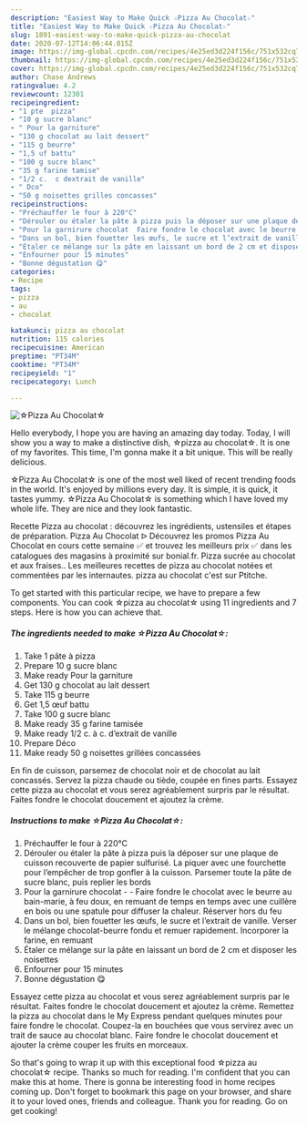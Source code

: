 ```yaml
---
description: "Easiest Way to Make Quick ☆Pizza Au Chocolat☆"
title: "Easiest Way to Make Quick ☆Pizza Au Chocolat☆"
slug: 1891-easiest-way-to-make-quick-pizza-au-chocolat
date: 2020-07-12T14:06:44.015Z
image: https://img-global.cpcdn.com/recipes/4e25ed3d224f156c/751x532cq70/☆pizza-au-chocolat☆-photo-principale-de-la-recette.jpg
thumbnail: https://img-global.cpcdn.com/recipes/4e25ed3d224f156c/751x532cq70/☆pizza-au-chocolat☆-photo-principale-de-la-recette.jpg
cover: https://img-global.cpcdn.com/recipes/4e25ed3d224f156c/751x532cq70/☆pizza-au-chocolat☆-photo-principale-de-la-recette.jpg
author: Chase Andrews
ratingvalue: 4.2
reviewcount: 12301
recipeingredient:
- "1 pte  pizza"
- "10 g sucre blanc"
- " Pour la garniture"
- "130 g chocolat au lait dessert"
- "115 g beurre"
- "1,5 uf battu"
- "100 g sucre blanc"
- "35 g farine tamise"
- "1/2 c.  c dextrait de vanille"
- " Dco"
- "50 g noisettes grilles concasses"
recipeinstructions:
- "Préchauffer le four à 220°C"
- "Dérouler ou étaler la pâte à pizza puis la déposer sur une plaque de cuisson recouverte de papier sulfurisé. La piquer avec une fourchette pour l’empêcher de trop gonfler à la cuisson. Parsemer toute la pâte de sucre blanc, puis replier les bords"
- "Pour la garnirure chocolat  Faire fondre le chocolat avec le beurre au bain-marie, à feu doux, en remuant de temps en temps avec une cuillère en bois ou une spatule pour diffuser la chaleur. Réserver hors du feu"
- "Dans un bol, bien fouetter les œufs, le sucre et l’extrait de vanille. Verser le mélange chocolat-beurre fondu et remuer rapidement. Incorporer la farine, en remuant"
- "Étaler ce mélange sur la pâte en laissant un bord de 2 cm et disposer les noisettes"
- "Enfourner pour 15 minutes"
- "Bonne dégustation 😋"
categories:
- Recipe
tags:
- pizza
- au
- chocolat

katakunci: pizza au chocolat 
nutrition: 115 calories
recipecuisine: American
preptime: "PT34M"
cooktime: "PT34M"
recipeyield: "1"
recipecategory: Lunch

---
```



![☆Pizza Au Chocolat☆](https://img-global.cpcdn.com/recipes/4e25ed3d224f156c/751x532cq70/☆pizza-au-chocolat☆-photo-principale-de-la-recette.jpg)

Hello everybody, I hope you are having an amazing day today. Today, I will show you a way to make a distinctive dish, ☆pizza au chocolat☆. It is one of my favorites. This time, I'm gonna make it a bit unique. This will be really delicious.

☆Pizza Au Chocolat☆ is one of the most well liked of recent trending foods in the world. It's enjoyed by millions every day. It is simple, it is quick, it tastes yummy. ☆Pizza Au Chocolat☆ is something which I have loved my whole life. They are nice and they look fantastic.

Recette Pizza au chocolat : découvrez les ingrédients, ustensiles et étapes de préparation. Pizza Au Chocolat ᐅ Découvrez les promos Pizza Au Chocolat en cours cette semaine ✅ et trouvez les meilleurs prix ✅ dans les catalogues des magasins à proximité sur bonial.fr. Pizza sucrée au chocolat et aux fraises.. Les meilleures recettes de pizza au chocolat notées et commentées par les internautes. pizza au chocolat c&#39;est sur Ptitche.


To get started with this particular recipe, we have to prepare a few components. You can cook ☆pizza au chocolat☆ using 11 ingredients and 7 steps. Here is how you can achieve that.

<!--inarticleads1-->

##### The ingredients needed to make ☆Pizza Au Chocolat☆:

1. Take 1 pâte à pizza
1. Prepare 10 g sucre blanc
1. Make ready  Pour la garniture
1. Get 130 g chocolat au lait dessert
1. Take 115 g beurre
1. Get 1,5 œuf battu
1. Take 100 g sucre blanc
1. Make ready 35 g farine tamisée
1. Make ready 1/2 c. à c. d’extrait de vanille
1. Prepare  Déco
1. Make ready 50 g noisettes grillées concassées


En fin de cuisson, parsemez de chocolat noir et de chocolat au lait concassés. Servez la pizza chaude ou tiède, coupée en fines parts. Essayez cette pizza au chocolat et vous serez agréablement surpris par le résultat. Faites fondre le chocolat doucement et ajoutez la crème. 

<!--inarticleads2-->

##### Instructions to make ☆Pizza Au Chocolat☆:

1. Préchauffer le four à 220°C
1. Dérouler ou étaler la pâte à pizza puis la déposer sur une plaque de cuisson recouverte de papier sulfurisé. La piquer avec une fourchette pour l’empêcher de trop gonfler à la cuisson. Parsemer toute la pâte de sucre blanc, puis replier les bords
1. Pour la garnirure chocolat -  - Faire fondre le chocolat avec le beurre au bain-marie, à feu doux, en remuant de temps en temps avec une cuillère en bois ou une spatule pour diffuser la chaleur. Réserver hors du feu
1. Dans un bol, bien fouetter les œufs, le sucre et l’extrait de vanille. Verser le mélange chocolat-beurre fondu et remuer rapidement. Incorporer la farine, en remuant
1. Étaler ce mélange sur la pâte en laissant un bord de 2 cm et disposer les noisettes
1. Enfourner pour 15 minutes
1. Bonne dégustation 😋


Essayez cette pizza au chocolat et vous serez agréablement surpris par le résultat. Faites fondre le chocolat doucement et ajoutez la crème. Remettez la pizza au chocolat dans le My Express pendant quelques minutes pour faire fondre le chocolat. Coupez-la en bouchées que vous servirez avec un trait de sauce au chocolat blanc. Faire fondre le chocolat doucement et ajouter la crème couper les fruits en morceaux. 

So that's going to wrap it up with this exceptional food ☆pizza au chocolat☆ recipe. Thanks so much for reading. I'm confident that you can make this at home. There is gonna be interesting food in home recipes coming up. Don't forget to bookmark this page on your browser, and share it to your loved ones, friends and colleague. Thank you for reading. Go on get cooking!
